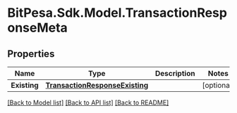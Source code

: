 
# BitPesa.Sdk.Model.TransactionResponseMeta

## Properties

Name | Type | Description | Notes
------------ | ------------- | ------------- | -------------
**Existing** | [**TransactionResponseExisting**](TransactionResponseExisting.md) |  | [optional] 

[[Back to Model list]](../README.md#documentation-for-models)
[[Back to API list]](../README.md#documentation-for-api-endpoints)
[[Back to README]](../README.md)

